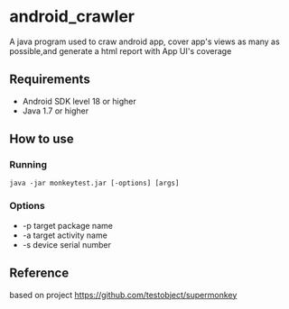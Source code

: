 # android_crawler
A java program used to craw android app, cover app's views as many as possible,and generate a html report with App UI's coverage

## Requirements
- Android SDK level 18 or higher
- Java 1.7 or higher

## How to use
### Running
```
java -jar monkeytest.jar [-options] [args]
```
### Options
- -p   target package name
- -a   target activity name
- -s   device serial number

## Reference
based on project https://github.com/testobject/supermonkey
